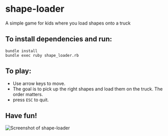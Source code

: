 # shape-loader
A simple game for kids where you load shapes onto a truck

## To install dependencies and run:

    bundle install
    bundle exec ruby shape_loader.rb
    

## To play: 

- Use arrow keys to move.
- The goal is to pick up the right shapes and load them on the truck. The order matters.
- press `ESC` to quit.

## Have fun!

![Screenshot of shape-loader](https://raw.githubusercontent.com/jvranish/shape-loader/master/gfx/screenshot.png)

